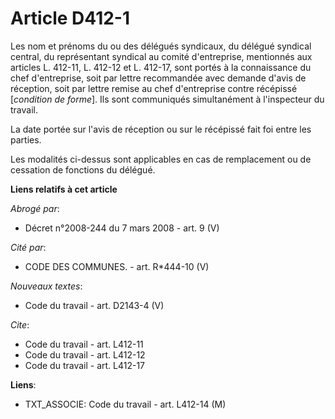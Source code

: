 # Article D412-1

Les nom et prénoms du ou des délégués syndicaux, du délégué syndical central, du représentant syndical au comité
d'entreprise, mentionnés aux articles L. 412-11, L. 412-12 et L. 412-17, sont portés à la connaissance du chef d'entreprise,
soit par lettre recommandée avec demande d'avis de réception, soit par lettre remise au chef d'entreprise contre récépissé
[*condition de forme*]. Ils sont communiqués simultanément à l'inspecteur du travail. 

La date portée sur l'avis de réception ou sur le récépissé fait foi entre les parties. 

Les modalités ci-dessus sont applicables en cas de remplacement ou de cessation de fonctions du délégué.

**Liens relatifs à cet article**

_Abrogé par_:

  - Décret n°2008-244 du 7 mars 2008 - art. 9 (V)

_Cité par_:

  - CODE DES COMMUNES. - art. R*444-10 (V)

_Nouveaux textes_:

  - Code du travail - art. D2143-4 (V)

_Cite_:

  - Code du travail - art. L412-11
  - Code du travail - art. L412-12
  - Code du travail - art. L412-17

**Liens**:

  - TXT_ASSOCIE: Code du travail - art. L412-14 (M)
